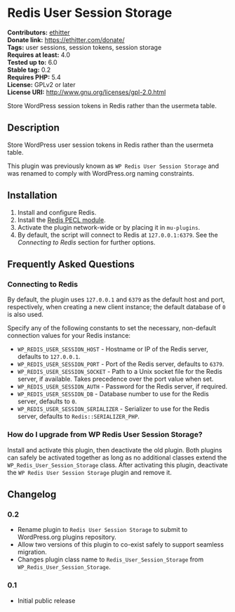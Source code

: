 # Redis User Session Storage #
**Contributors:** [ethitter](https://profiles.wordpress.org/ethitter/)  
**Donate link:** https://ethitter.com/donate/  
**Tags:** user sessions, session tokens, session storage  
**Requires at least:** 4.0  
**Tested up to:** 6.0  
**Stable tag:** 0.2  
**Requires PHP:** 5.4  
**License:** GPLv2 or later  
**License URI:** http://www.gnu.org/licenses/gpl-2.0.html  

Store WordPress session tokens in Redis rather than the usermeta table.

## Description ##

Store WordPress user session tokens in Redis rather than the usermeta table.

This plugin was previously known as `WP Redis User Session Storage` and was renamed to comply with WordPress.org naming constraints.

## Installation ##

1. Install and configure Redis.
2. Install the [Redis PECL module](http://pecl.php.net/package/redis).
3. Activate the plugin network-wide or by placing it in `mu-plugins`.
4. By default, the script will connect to Redis at `127.0.0.1:6379`. See the *Connecting to Redis* section for further options.

## Frequently Asked Questions ##

### Connecting to Redis ###
By default, the plugin uses `127.0.0.1` and `6379` as the default host and port, respectively, when creating a new client instance; the default database of `0` is also used.

Specify any of the following constants to set the necessary, non-default connection values for your Redis instance:

* `WP_REDIS_USER_SESSION_HOST` - Hostname or IP of the Redis server, defaults to `127.0.0.1`.
* `WP_REDIS_USER_SESSION_PORT` - Port of the Redis server, defaults to `6379`.
* `WP_REDIS_USER_SESSION_SOCKET` - Path to a Unix socket file for the Redis server, if available. Takes precedence over the port value when set.
* `WP_REDIS_USER_SESSION_AUTH` - Password for the Redis server, if required.
* `WP_REDIS_USER_SESSION_DB` - Database number to use for the Redis server, defaults to `0`.
* `WP_REDIS_USER_SESSION_SERIALIZER` - Serializer to use for the Redis server, defaults to `Redis::SERIALIZER_PHP`.

### How do I upgrade from WP Redis User Session Storage? ###

Install and activate this plugin, then deactivate the old plugin. Both plugins can safely be activated together as long as no additional classes extend the `WP_Redis_User_Session_Storage` class. After activating this plugin, deactivate the `WP Redis User Session Storage` plugin and remove it.

## Changelog ##

### 0.2 ###
* Rename plugin to `Redis User Session Storage` to submit to WordPress.org plugins repository.
* Allow two versions of this plugin to co-exist safely to support seamless migration.
* Changes plugin class name to `Redis_User_Session_Storage` from `WP_Redis_User_Session_Storage`.

### 0.1 ###
* Initial public release
